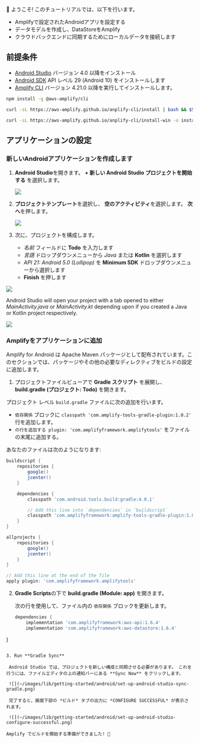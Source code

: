 
👋 ようこそ! このチュートリアルでは、以下を行います。

- Amplifyで設定されたAndroidアプリを設定する
- データモデルを作成し、DataStoreをAmplify
- クラウドバックエンドに同期するためにローカルデータを接続します

## 前提条件

- [Android Studio](https://developer.android.com/studio/index.html#downloads) バージョン 4.0 以降をインストール
- [Android SDK](https://developer.android.com/studio/releases/platforms) API レベル 29 (Android 10) をインストールします
- [Amplify CLI](~/cli/cli.md) バージョン 4.21.0 以降を実行してインストールします。

<amplify-block-switcher>

<amplify-block name="NPM">

```bash
npm install -g @aws-amplify/cli
```

</amplify-block>

<amplify-block name="cURL (Mac and Linux)">

```bash
curl -sL https://aws-amplify.github.io/anplify-cli/install | bash && $SHELL
```

</amplify-block>

<amplify-block name="cURL (Windows)">

```bash
curl -sL https://aws-amplify.github.io/anplify-cli/install-win -o install.cmd && install.cmd
```

</amplify-block>

</amplify-block-switcher>

## アプリケーションの設定

### 新しいAndroidアプリケーションを作成します

1. **Android Studio**を開きます。 **+ 新しい Android Studio プロジェクトを開始する** を選択します。

    ![](~/images/lib/getting-started/android/set-up-android-studio-welcome.png)

1. **プロジェクトテンプレート**を選択し、 **空のアクティビティ**を選択します。 **次へ**を押します。

    ![](~/images/lib/getting-started/android/set-up-android-studio-select-project-template.png)

1. 次に、プロジェクトを構成します。

    - *名前* フィールドに **Todo** を入力します
    - *言語* ドロップダウンメニューから *Java* または **Kotlin** を選択します
    - *API 21: Android 5.0 (Lollipop)* を **Minimum SDK** ドロップダウンメニューから選択します
    - **Finish** を押します

  ![](~/images/lib/getting-started/android/set-up-android-studio-configure-your-project-todo.png)

Android Studio will open your project with a tab opened to either *MainActivity.java* or *MainActivity.kt* depending upon if you created a Java or Kotlin project respectively.

![](~/images/lib/getting-started/android/set-up-android-studio-successful-setup.png)

### Amplifyをアプリケーションに追加

Amplify for Android は Apache Maven パッケージとして配布されています。このセクションでは、パッケージやその他の必要なディレクティブをビルドの設定に追加します。

1. プロジェクトファイルビューアで **Gradle スクリプト** を展開し、 **build.gradle (プロジェクト: Todo)** を開きます。

  プロジェクト レベル `build.gradle` ファイルに次の追加を行います。
  - `依存関係` ブロックに `classpath 'com.amplify-tools-gradle-plugin:1.0.2'` 行を追加します。
  - `の行を追加する plugin: 'com.amplifyframework.amplifytools'` をファイルの末尾に追加する。

  あなたのファイルは次のようになります:

  ```groovy
  buildscript {
      repositories {
          google()
          jcenter()
      }

      dependencies {
          classpath 'com.android.tools.build:gradle:4.0.1'

          // Add this line into `dependencies` in `buildscript`
          classpath 'com.amplifyframework:amplify-tools-gradle-plugin:1.0.2'
      }
  }

  allprojects {
      repositories {
          google()
          jcenter()
      }
  }

  // Add this line at the end of the file
  apply plugin: 'com.amplifyframework.amplifytools'
  ```

2. **Gradle Scripts**の下で **build.gradle (Module: app)** を開きます。

   次の行を使用して、ファイル内の `依存関係` ブロックを更新します。

   ```groovy
   dependencies {
       implementation 'com.amplifyframework:aws-api:1.6.4'
       implementation 'com.amplifyframework:aws-datastore:1.6.4'
}
   ```

3. Run **Gradle Sync**

    Android Studio では、プロジェクトを新しい構成と同期させる必要があります。 これを行うには、ファイルエディタの上の通知バーにある **Sync Now** をクリックします。

    ![](~/images/lib/getting-started/android/set-up-android-studio-sync-gradle.png)

    完了すると、画面下部の *ビルド* タブの出力に *CONFIGURE SUCCESSFUL* が表示されます。

    ![](~/images/lib/getting-started/android/set-up-android-studio-configure-successful.png)

Amplify でビルドを開始する準備ができました! 🎉
